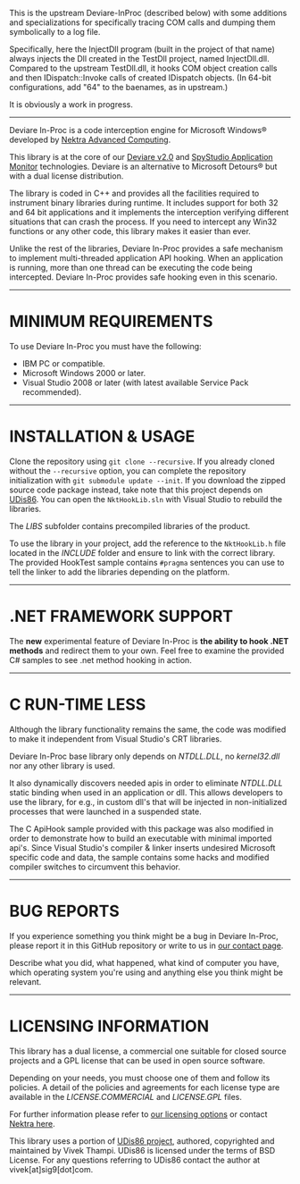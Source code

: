 ﻿This is the upstream Deviare-InProc (described below) with some
additions and specializations for specifically tracing COM calls and
dumping them symbolically to a log file.

Specifically, here the InjectDll program (built in the project of that
name) always injects the Dll created in the TestDll project, named
InjectDll.dll. Compared to the upstream TestDll.dll, it hooks COM
object creation calls and then IDispatch::Invoke calls of created
IDispatch objects. (In 64-bit configurations, add "64" to the
baenames, as in upstream.)

It is obviously a work in progress.

----------------------

Deviare In-Proc is a code interception engine for Microsoft Windows® developed by
[Nektra Advanced Computing](http://www.nektra.com).

This library is at the core of our [Deviare v2.0](http://www.nektra.com/products/deviare-api-hook-windows/)
and [SpyStudio Application Monitor](http://www.nektra.com/products/spystudio-api-monitor/) technologies.
Deviare is an alternative to Microsoft Detours® but with a dual license distribution.

The library is coded in C++ and provides all the facilities required to
instrument binary libraries during runtime. It includes support for both 32
and 64 bit applications and it implements the interception verifying different
situations that can crash the process. If you need to intercept any Win32
functions or any other code, this library makes it easier than ever.

Unlike the rest of the libraries, Deviare In-Proc provides a safe mechanism to
implement multi-threaded application API hooking. When an application is
running, more than one thread can be executing the code being intercepted.
Deviare In-Proc provides safe hooking even in this scenario.


----------------------
# MINIMUM REQUIREMENTS

To use Deviare In-Proc you must have the following:

- IBM PC or compatible.
- Microsoft Windows 2000 or later.
- Visual Studio 2008 or later (with latest available Service Pack recommended).


----------------------
# INSTALLATION & USAGE

Clone the repository using `git clone --recursive`. If you already cloned without the `--recursive`
option, you can complete the repository initialization with `git submodule update --init`.
If you download the zipped source code package instead, take note that this project depends
on [UDis86][UDis86 link].
You can open the `NktHookLib.sln` with Visual Studio to rebuild the libraries.

The *LIBS* subfolder contains precompiled libraries of the product.

To use the library in your project, add the reference to the `NktHookLib.h` file
located in the *INCLUDE* folder and ensure to link with the correct library.
The provided HookTest sample contains `#pragma` sentences you can use to tell
the linker to add the libraries depending on the platform.  


------------------------
# .NET FRAMEWORK SUPPORT

The **new** experimental feature of Deviare In-Proc is **the ability to hook
.NET methods** and redirect them to your own. Feel free to examine the provided
C# samples to see .net method hooking in action.


-----------------
# C RUN-TIME LESS

Although the library functionality remains the same, the code was modified to
make it independent from Visual Studio's CRT libraries.

Deviare In-Proc base library only depends on *NTDLL.DLL*, no *kernel32.dll* nor
any other library is used.

It also dynamically discovers needed apis in order to eliminate *NTDLL.DLL*
static binding when used in an application or dll. This allows developers
to use the library, for e.g., in custom dll's that will be injected
in non-initialized processes that were launched in a suspended state.

The C ApiHook sample provided with this package was also modified in order to
demonstrate how to build an executable with minimal imported api's. Since
Visual Studio's compiler & linker inserts undesired Microsoft specific code
and data, the sample contains some hacks and modified compiler switches to
circumvent this behavior.


-------------
# BUG REPORTS

If you experience something you think might be a bug in Deviare In-Proc, please
report it in this GitHub repository or write to us in [our contact page][Nektra contact].

Describe what you did, what happened, what kind of computer you have, which
operating system you're using and anything else you think might be relevant.


-----------------------
# LICENSING INFORMATION

This library has a dual license, a commercial one suitable for closed source
projects and a GPL license that can be used in open source software.

Depending on your needs, you must choose one of them and follow its policies.
A detail of the policies and agreements for each license type are available in
the *LICENSE.COMMERCIAL* and *LICENSE.GPL* files.

For further information please refer to [our licensing options][Deviare Inproc homepage] or
contact [Nektra here][Nektra contact].

This library uses a portion of [UDis86 project][UDis86 link], authored, 
copyrighted and maintained by Vivek Thampi. UDis86 is licensed under
the terms of BSD License. For any questions referring to UDis86 contact the
author at vivek[at]sig9[dot]com.

[UDis86 link]: http://udis86.sourceforge.net/
[Nektra contact]: http://www.nektra.com/contact/
[Deviare Inproc homepage]: http://www.nektra.com/products/deviare-api-hook-windows/deviare-in-process/